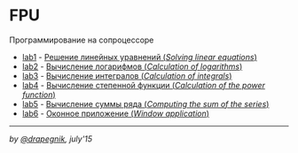 # FPU
Программирование на сопроцессоре

* [lab1](https://github.com/Drapegnik/bsu/tree/master/programming/fpu/lab1) - [Решение линейных уравнений (*Solving linear equations*)](https://drapegnik.github.io/bsu/programming/fpu/lab1/)
* [lab2](https://github.com/Drapegnik/bsu/tree/master/programming/fpu/lab2) - [Вычисление логарифмов (*Calculation of logarithms*)](https://drapegnik.github.io/bsu/programming/fpu/lab2)
* [lab3](https://github.com/Drapegnik/bsu/tree/master/programming/fpu/lab3) - [Вычисление интегралов (*Calculation of integrals*)](https://drapegnik.github.io/bsu/programming/fpu/lab3)
* [lab4](https://github.com/Drapegnik/bsu/tree/master/programming/fpu/lab4) - [Вычисление степенной функции (*Calculation of the power function*)](https://drapegnik.github.io/bsu/programming/fpu/lab4)
* [lab5](https://github.com/Drapegnik/bsu/tree/master/programming/fpu/lab5) - [Вычисление суммы ряда (*Computing the sum of the series*)](https://drapegnik.github.io/bsu/programming/fpu/lab5)
* [lab6](https://github.com/Drapegnik/bsu/tree/master/programming/fpu/lab6) - [Оконное приложение (*Window application*)](https://drapegnik.github.io/bsu/programming/fpu/lab6)

***

*by [@drapegnik](https://github.com/Drapegnik), july'15*
